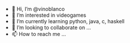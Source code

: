 - 👋 Hi, I’m @vinoblanco
- 👀 I’m interested in videogames
- 🌱 I’m currently learning python, java, c, haskell
- 💞️ I’m looking to collaborate on ...
- 📫 How to reach me ...

<!---
vinoblanco/vinoblanco is a ✨ special ✨ repository because its `README.md` (this file) appears on your GitHub profile.
You can click the Preview link to take a look at your changes.
--->
